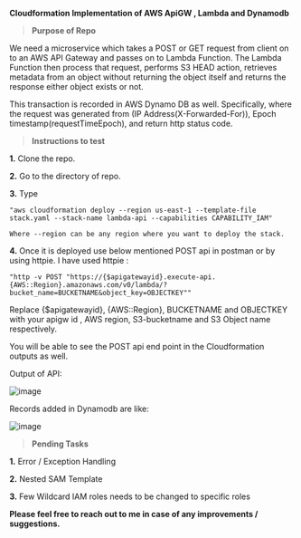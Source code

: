 **Cloudformation Implementation of AWS ApiGW , Lambda and Dynamodb**

> **Purpose of Repo**

We need a microservice which takes a POST or GET request from client on to an AWS API Gateway and passes on to Lambda Function. The Lambda Function then process that request, performs S3 HEAD action, retrieves metadata from an object without returning the object itself and returns the response either object exists or not.

This transaction is recorded in AWS Dynamo DB as well. Specifically, where the request was generated from (IP Address(X-Forwarded-For)), Epoch timestamp(requestTimeEpoch), and return http status code.

> ****Instructions to test****

**1.** Clone the repo.

**2.** Go to the directory of repo.

**3.** Type 
    
    "aws cloudformation deploy --region us-east-1 --template-file stack.yaml --stack-name lambda-api --capabilities CAPABILITY_IAM"
    
    Where --region can be any region where you want to deploy the stack. 
    
**4.** Once it is deployed use below mentioned POST api in postman or by using httpie. I have used httpie :

    "http -v POST "https://{$apigatewayid}.execute-api.{AWS::Region}.amazonaws.com/v0/lambda/?bucket_name=BUCKETNAME&object_key=OBJECTKEY""
    
  Replace {$apigatewayid}, {AWS::Region}, BUCKETNAME and OBJECTKEY  with your apigw id , AWS region, S3-bucketname and S3 Object name respectively.
    
  You will be able to see the POST api end point in the Cloudformation outputs as well.
    
  Output of API:
    
    
   ![image](https://user-images.githubusercontent.com/54571862/179373473-679bd28b-b2da-4ce3-b5fa-7751ae64e688.png)

   Records added in Dynamodb are like:

   ![image](https://user-images.githubusercontent.com/54571862/179373553-22928f66-2098-42a8-be96-12862fcf3e04.png)

>**Pending Tasks**

**1.** Error / Exception Handling

**2.** Nested SAM Template

**3.** Few Wildcard IAM roles needs to be changed to specific roles

**Please feel free to reach out to me in case of any improvements / suggestions.**




    

